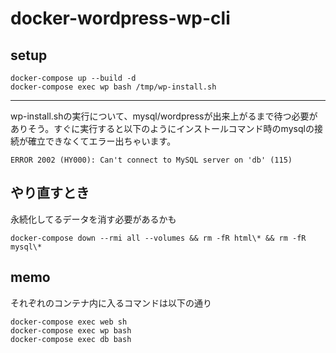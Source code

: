 # docker-wordpress-wp-cli

## setup
```
docker-compose up --build -d
docker-compose exec wp bash /tmp/wp-install.sh
```
---
wp-install.shの実行について、mysql/wordpressが出来上がるまで待つ必要がありそう。すぐに実行すると以下のようにインストールコマンド時のmysqlの接続が確立できなくてエラー出ちゃいます。
```
ERROR 2002 (HY000): Can't connect to MySQL server on 'db' (115)
```

## やり直すとき
永続化してるデータを消す必要があるかも
```
docker-compose down --rmi all --volumes && rm -fR html\* && rm -fR mysql\*
```

## memo
それぞれのコンテナ内に入るコマンドは以下の通り
```
docker-compose exec web sh
docker-compose exec wp bash
docker-compose exec db bash
```
